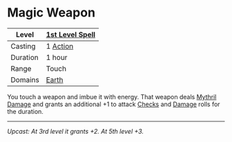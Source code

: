 # Magic Weapon

| Level    | [1st Level Spell](1st%20Level%20Spells.md)          |
| -------- | --------------------------------------------------- |
| Casting  | 1 [Action](../../../../Game%20Procedures/Core%20Procedures/Action.md) |
| Duration | 1 hour                                              |
| Range    | Touch                                               |
| Domains  | [Earth](../../Spell%20Domains/Earth.md)          |

You touch a weapon and imbue it with energy. That weapon deals [Mythril Damage](../../../../Game%20Procedures/Combat/Damage%20Types/Mythril%20Damage.md) and grants an additional +1 to attack [Checks](../../../../Game%20Procedures/Core%20Procedures/Check.md) and [Damage](../../../../Game%20Procedures/Combat/Damage%20Types/!Damage%20Types.md) rolls for the duration.

---
*Upcast: At 3rd level it grants +2. At 5th level +3.*
